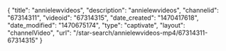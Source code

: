 {
    "title": "annielewvideos",
    "description": "annielewvideos",
    "channelid": "67314311",
    "videoid": "67314315",
    "date_created": "1470417618",
    "date_modified": "1470675174",
    "type": "captivate",
    "layout": "channelVideo",
    "url": "\/star-search\/annielewvideos-mp4\/67314311-67314315"
}